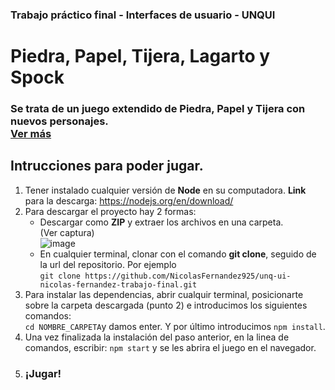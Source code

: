 ### Trabajo práctico final - Interfaces de usuario - UNQUI
# Piedra, Papel, Tijera, Lagarto y Spock
### Se trata de un juego extendido de Piedra, Papel y Tijera con nuevos personajes.<br><a href="https://bigbangtheory.fandom.com/wiki/Rock,_Paper,_Scissors,_Lizard,_Spock" >Ver más</a>


## Intrucciones para poder jugar.

1.  Tener instalado cualquier versión de **Node** en su computadora. **Link** para la descarga: https://nodejs.org/en/download/
2.  Para descargar el proyecto hay 2 formas:
    *  Descargar como **ZIP** y extraer los archivos en una carpeta.
     <br>(Ver captura)<br> ![image](https://user-images.githubusercontent.com/53442176/177654634-99324f73-6671-4d34-9cbf-a2a9018ea29b.png)
	  * En cualquier terminal, clonar con el comando **git clone**, seguido de la url del repositorio. Por ejemplo <br>  ```git clone
	  https://github.com/NicolasFernandez925/unq-ui-nicolas-fernandez-trabajo-final.git ```
4.  Para instalar las dependencias, abrir cualquir terminal, posicionarte sobre la carpeta descargada (punto 2) e introducimos los siguientes comandos: <br> ```cd NOMBRE_CARPETA```y damos enter. Y por último introducimos  ```npm install```.
5.  Una vez finalizada la instalación del paso anterior, en la linea de comandos, escribir:  ```npm start``` y se les abrira el juego en el navegador.
6. ### ¡Jugar!
      



  
  
  
